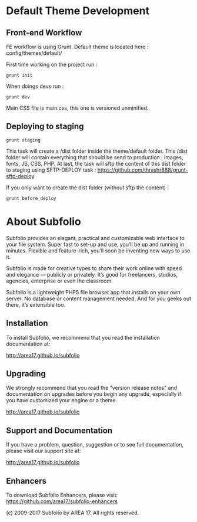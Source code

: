 # Default Theme Development

## Front-end Workflow

FE workflow is using Grunt.
Default theme is located here : config/themes/default/

First time working on the project run :

```
grunt init
```

When doings devs run :

```
grunt dev
```

Main CSS file is main.css, this one is versioned unminified.

## Deploying to staging

```
grunt staging
```

This task will create a /dist folder inside the theme/default folder.
This /dist folder will contain everything that should be send to production : images, fonts, JS, CSS, PHP.
At last, the task will sftp the content of this dist folder to staging using SFTP-DEPLOY task : https://github.com/thrashr888/grunt-sftp-deploy

If you only want to create the dist folder (without sftp the content) :

```
grunt before_deploy
```

# About Subfolio

Subfolio provides an elegant, practical and customizable web interface to your file system. Super fast to set-up and use, you’ll be up and running in minutes. Flexible and feature-rich, you’ll soon be inventing new ways to use it.

Subfolio is made for creative types to share their work online with speed and elegance — publicly or privately. It’s good for freelancers, studios, agencies, enterprise or even the classroom.

Subfolio is a lightweight PHP5 file browser app that installs on your own server. No database or content management needed. And for you geeks out there, it’s extensible too.

## Installation

To install Subfolio, we recommend that you read the installation documentation at:

  http://area17.github.io/subfolio

## Upgrading

We strongly recommend that you read the "version release notes" and documentation on upgrades before you begin any upgrade, especially if you have customized your engine or a theme. 

  http://area17.github.io/subfolio

## Support and Documentation

If you have a problem, question, suggestion or to see full documentation, please visit our support site at:

  http://area17.github.io/subfolio
  
## Enhancers

To download Subfolio Enhancers, please visit:
https://github.com/area17/subfolio-enhancers

(c) 2009-2017 Subfolio by AREA 17. All rights reserved.
